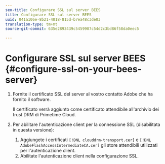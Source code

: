 ```yaml
---
seo-title: Configurare SSL sul server BEES
title: Configurare SSL sul server BEES
uuid: 041a106e-8b21-4018-815d-b7ea48c3de03
translation-type: tm+mt
source-git-commit: 635e2893439c5459907c54d2c3bd86f58da0eec5

---
```



# Configurare SSL sul server BEES {#configure-ssl-on-your-bees-server}

1. Fornite il certificato SSL del server al vostro contatto Adobe che ha fornito il software.

   Il certificato verrà aggiunto come certificato attendibile all&#39;archivio dei trust DRM di Primetime Cloud.
1. Per abilitare l&#39;autenticazione client per la connessione SSL (disabilitata in questa versione):
   1. Aggiungete i certificati `[!DNL clouddrm-transport.cer]` e `[!DNL AdobeFlashAccessIntermediateCA.cer]` gli store attendibili utilizzati per l&#39;autenticazione client.
   1. Abilitate l&#39;autenticazione client nella configurazione SSL.
